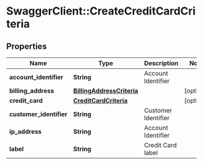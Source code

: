 # SwaggerClient::CreateCreditCardCriteria

## Properties
Name | Type | Description | Notes
------------ | ------------- | ------------- | -------------
**account_identifier** | **String** | Account Identifier | 
**billing_address** | [**BillingAddressCriteria**](BillingAddressCriteria.md) |  | [optional] 
**credit_card** | [**CreditCardCriteria**](CreditCardCriteria.md) |  | [optional] 
**customer_identifier** | **String** | Customer Identifier | 
**ip_address** | **String** | Account Identifier | 
**label** | **String** | Credit Card label | 


